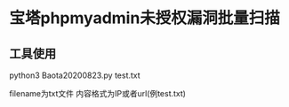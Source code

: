 # 宝塔phpmyadmin未授权漏洞批量扫描

## 工具使用

python3 Baota20200823.py test.txt

filename为txt文件
内容格式为IP或者url(例test.txt)
